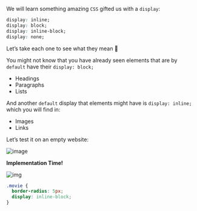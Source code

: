 We will learn something amazing `CSS` gifted us with a `display`:

```css
display: inline;
display: block;
display: inline-block;
display: none;
```

Let’s take each one to see what they mean 🤔

You might not know that you have already seen elements that are by `default` have their `display: block;`

- Headings
- Paragraphs
- Lists

And another `default` display that elements might have is `display: inline;` which you will find in:

- Images
- Links

Let’s test it on an empty website:

![image](https://user-images.githubusercontent.com/64236332/140654820-bf1094a0-1f15-4481-ab85-3422836a5254.png)

**Implementation Time!**

![img](https://lh3.googleusercontent.com/i20QFrV7zC5IA0pzTyjGOt5g0Fm18AZ2EaJhb6ZJoh8Yz1knO4ezVLSY2ZDOfIeu7ZMjKc-XjC0eIue71wE55KaBVUqBtiOZIX27pCaUMt2_zXiC9hdSYPdqeONB4qcO_U3tSFYQ=s0)

```css
.movie {
  border-radius: 5px;
  display: inline-block;
}
```
